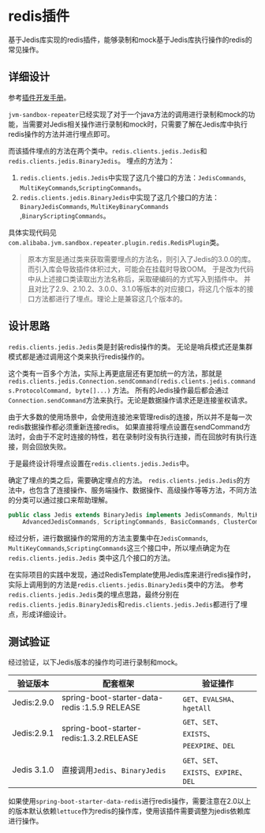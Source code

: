 # redis插件

基于Jedis库实现的redis插件，能够录制和mock基于Jedis库执行操作的redis的常见操作。

## 详细设计

参考[插件开发手册](../../docs/plugin-development.md)。

`jvm-sandbox-repeater`已经实现了对于一个java方法的调用进行录制和mock的功能，当需要对Jedis相关操作进行录制和mock时，只需要了解在Jedis库中执行redis操作的方法并进行埋点即可。

而该插件埋点的方法在两个类中。`redis.clients.jedis.Jedis`和`redis.clients.jedis.BinaryJedis`。 埋点的方法为：

1. `redis.clients.jedis.Jedis`中实现了这几个接口的方法：`JedisCommands`, `MultiKeyCommands`,`ScriptingCommands`。
2. `redis.clients.jedis.BinaryJedis`中实现了这几个接口的方法：`BinaryJedisCommands`, `MultiKeyBinaryCommands`
   ,`BinaryScriptingCommands`。

具体实现代码见`com.alibaba.jvm.sandbox.repeater.plugin.redis.RedisPlugin`类。

> 原本方案是通过类来获取需要埋点的方法名，则引入了Jedis的3.0.0的库。而引入库会导致插件体积过大，可能会在挂载时导致OOM。
> 于是改为代码中从上述接口类读取出方法名称后，采取硬编码的方式写入到插件中。
> 并且对比了2.9、2.10.2、3.0.0、3.1.0等版本的对应接口，将这几个版本的接口方法都进行了埋点。理论上是兼容这几个版本的。

## 设计思路

`redis.clients.jedis.Jedis`类是封装redis操作的类。 无论是哨兵模式还是集群模式都是通过调用这个类来执行redis操作的。

这个类有一百多个方法，实际上再更底层还有更加统一的方法，那就是`redis.clients.jedis.Connection.sendCommand(redis.clients.jedis.commands.ProtocolCommand, byte[]...)`
方法。 所有的Jedis操作最后都会通过`Connection.sendCommand`方法来执行。无论是数据操作请求还是连接鉴权请求。

由于大多数的使用场景中，会使用连接池来管理redis的连接，所以并不是每一次redis数据操作都必须重新连接redis。
如果直接将埋点设置在sendCommand方法时，会由于不定时连接的特性，若在录制时没有执行连接，而在回放时有执行连接，则会回放失败。

于是最终设计将埋点设置在`redis.clients.jedis.Jedis`中。

确定了埋点的类之后，需要确定埋点的方法。
`redis.clients.jedis.Jedis`的方法中，也包含了连接操作、服务端操作、数据操作、高级操作等等方法，不同方法的分类可以通过接口来帮助理解。

```java
public class Jedis extends BinaryJedis implements JedisCommands, MultiKeyCommands,
    AdvancedJedisCommands, ScriptingCommands, BasicCommands, ClusterCommands, SentinelCommands, ModuleCommands {}
```

经过分析，进行数据操作的常用的方法主要集中在`JedisCommands`, `MultiKeyCommands`,`ScriptingCommands`这三个接口中，所以埋点确定为在`redis.clients.jedis.Jedis`
类中这几个接口的方法。

在实际项目的实践中发现，通过RedisTemplate使用Jedis库来进行redis操作时，实际上调用到的方法是`redis.clients.jedis.BinaryJedis`类中的方法。
参考`redis.clients.jedis.Jedis`类的埋点思路，最终分别在`redis.clients.jedis.BinaryJedis`和`redis.clients.jedis.Jedis`都进行了埋点，形成详细设计。

## 测试验证

经过验证，以下Jedis版本的操作均可进行录制和mock。

| 验证版本    | 配套框架                                      | 验证操作                                   |
| ----------- | --------------------------------------------- | ------------------------------------------ |
| Jedis:2.9.0 | spring-boot-starter-data-redis :1.5.9 RELEASE | `GET`、`EVALSHA`、`hgetAll` |
| Jedis:2.9.1 | spring-boot-starter-redis:1.3.2.RELEASE       | `GET`、`SET`、`EXISTS`、`PEEXPIRE`、`DEL`  |
| Jedis 3.1.0 | 直接调用`Jedis`、`BinaryJedis`                | `GET`、`SET`、`EXISTS`、`EXPIRE`、`DEL`    |

如果使用`spring-boot-starter-data-redis`进行redis操作，需要注意在2.0以上的版本默认依赖`lettuce`作为redis的操作库，使用该插件需要调整为jedis依赖库进行操作。

